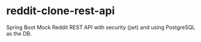# reddit-clone-rest-api

Spring Boot Mock Reddit REST API with security (jwt) and using PostgreSQL as the DB.
